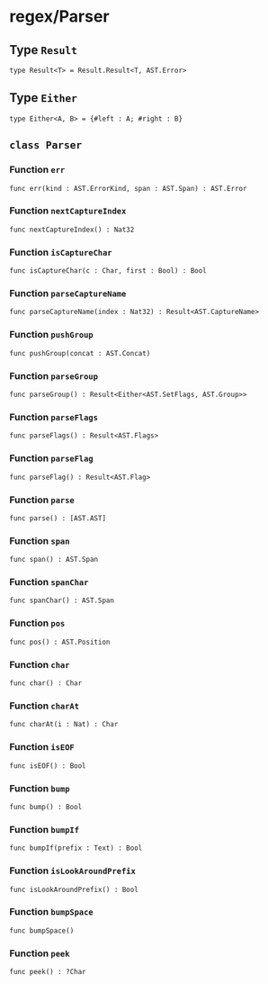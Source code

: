 # regex/Parser

## Type `Result`
`type Result<T> = Result.Result<T, AST.Error>`


## Type `Either`
`type Either<A, B> = {#left : A; #right : B}`


## `class Parser`


### Function `err`
`func err(kind : AST.ErrorKind, span : AST.Span) : AST.Error`



### Function `nextCaptureIndex`
`func nextCaptureIndex() : Nat32`



### Function `isCaptureChar`
`func isCaptureChar(c : Char, first : Bool) : Bool`



### Function `parseCaptureName`
`func parseCaptureName(index : Nat32) : Result<AST.CaptureName>`



### Function `pushGroup`
`func pushGroup(concat : AST.Concat)`



### Function `parseGroup`
`func parseGroup() : Result<Either<AST.SetFlags, AST.Group>>`



### Function `parseFlags`
`func parseFlags() : Result<AST.Flags>`



### Function `parseFlag`
`func parseFlag() : Result<AST.Flag>`



### Function `parse`
`func parse() : [AST.AST]`



### Function `span`
`func span() : AST.Span`



### Function `spanChar`
`func spanChar() : AST.Span`



### Function `pos`
`func pos() : AST.Position`



### Function `char`
`func char() : Char`



### Function `charAt`
`func charAt(i : Nat) : Char`



### Function `isEOF`
`func isEOF() : Bool`



### Function `bump`
`func bump() : Bool`



### Function `bumpIf`
`func bumpIf(prefix : Text) : Bool`



### Function `isLookAroundPrefix`
`func isLookAroundPrefix() : Bool`



### Function `bumpSpace`
`func bumpSpace()`



### Function `peek`
`func peek() : ?Char`

